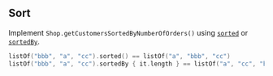 ## Sort

Implement `Shop.getCustomersSortedByNumberOfOrders()` using
[`sorted`](http://kotlinlang.org/api/latest/jvm/stdlib/kotlin/sorted.html) or
[`sortedBy`](http://kotlinlang.org/api/latest/jvm/stdlib/kotlin/sorted-by.html).

```kotlin
listOf("bbb", "a", "cc").sorted() == listOf("a", "bbb", "cc")
listOf("bbb", "a", "cc").sortedBy { it.length } == listOf("a", "cc", "bbb")
```